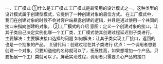 一、工厂模式
①什么是工厂模式
工厂模式是最常用的设计模式之一。这种类型的设计模式属于创建型模式，它提供了一种创建对象的最佳方式。
在工厂模式中，我们在创建对象的时候不会对客户端暴露创建的逻辑，并且是通过使用一个共同的接口来指向创建的对象。
②工厂模式的介绍
意图：定义一个创建对象的接口，让其子类自己决定实例化哪一个工厂类，工厂模式使其创建过程延迟到子类进行。
主要解决：主要解决接口选择的问题
如何解决：让其子类实现工厂接口，返回的也是一个抽象的产品。
关键代码：创建过程在其子类进行
优点：一个调用者想要创建一个对象，只要知道他的名称就可以了，拓展性高，如果想增加一个产品，只要拓展一个工厂类就可以了。屏蔽实现过程，调用者只需要关心产品的接口
